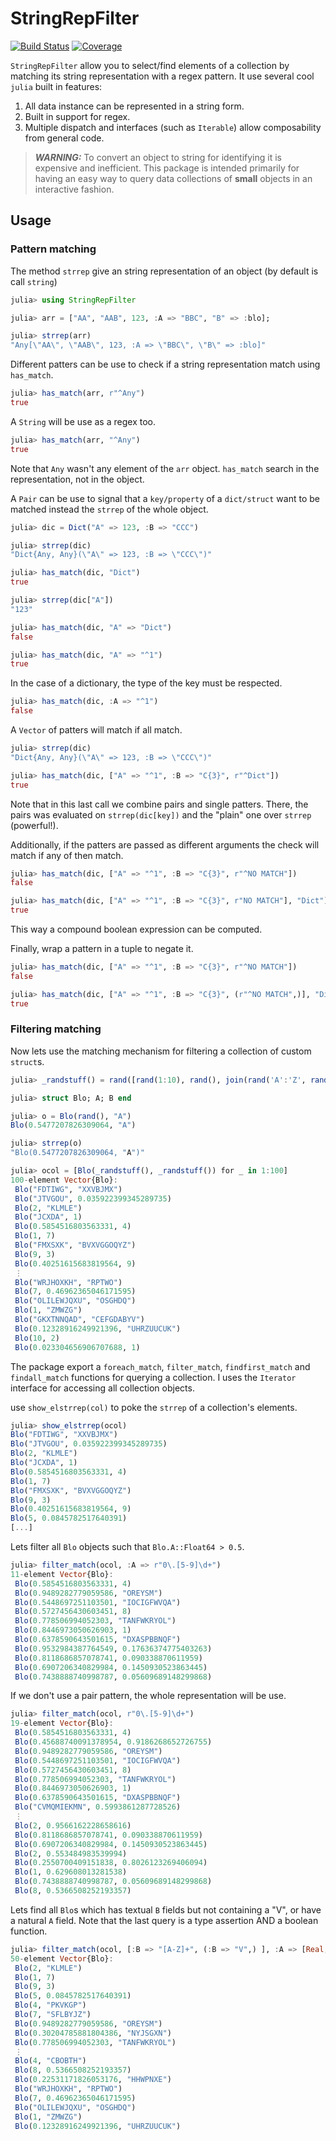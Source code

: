 # StringRepFilter

[![Build Status](https://github.com/josePereiro/StringRepFilter.jl/actions/workflows/CI.yml/badge.svg?branch=main)](https://github.com/josePereiro/StringRepFilter.jl/actions/workflows/CI.yml?query=branch%3Amain)
[![Coverage](https://codecov.io/gh/josePereiro/StringRepFilter.jl/branch/main/graph/badge.svg)](https://codecov.io/gh/josePereiro/StringRepFilter.jl)

`StringRepFilter` allow you to select/find elements of a collection by matching its string representation with a regex pattern.
It use several cool `julia` built in features:

1. All data instance can be represented in a string form.
2. Built in support for regex.
3. Multiple dispatch and interfaces (such as `Iterable`) allow composability from general code.

> **_WARNING:_** To convert an object to string for identifying it is expensive and inefficient. This package is intended primarily for having an easy way to query data collections of __small__ objects in an interactive fashion.

## Usage

### Pattern matching

The method `strrep` give an string representation of an object (by default is call `string`)

```julia
julia> using StringRepFilter

julia> arr = ["AA", "AAB", 123, :A => "BBC", "B" => :blo];

julia> strrep(arr)
"Any[\"AA\", \"AAB\", 123, :A => \"BBC\", \"B\" => :blo]"
```

Different patters can be use to check if a string representation match using `has_match`.

```julia
julia> has_match(arr, r"^Any")
true
```

A `String` will be use as a regex too.

```julia
julia> has_match(arr, "^Any")
true
```

Note that `Any` wasn't any element of the `arr` object.
`has_match` search in the representation, not in the object.

A `Pair` can be use to signal that a `key/property` of a `dict/struct` want to be matched instead the `strrep` of the whole object.

```julia
julia> dic = Dict("A" => 123, :B => "CCC")

julia> strrep(dic)
"Dict{Any, Any}(\"A\" => 123, :B => \"CCC\")"

julia> has_match(dic, "Dict")
true

julia> strrep(dic["A"])
"123"

julia> has_match(dic, "A" => "Dict")
false

julia> has_match(dic, "A" => "^1")
true

```

In the case of a dictionary, the type of the key must be respected.

```julia
julia> has_match(dic, :A => "^1")
false
```

A `Vector` of patters will match if all match.

```julia
julia> strrep(dic)
"Dict{Any, Any}(\"A\" => 123, :B => \"CCC\")"

julia> has_match(dic, ["A" => "^1", :B => "C{3}", r"^Dict"])
true
```

Note that in this last call we combine pairs and single patters. There, the pairs was evaluated on `strrep(dic[key])` and the "plain" one over `strrep` (powerful!).

Additionally, if the patters are passed as different arguments the check will match if any of then match.

```julia
julia> has_match(dic, ["A" => "^1", :B => "C{3}", r"^NO MATCH"])
false

julia> has_match(dic, ["A" => "^1", :B => "C{3}", r"NO MATCH"], "Dict")
true
```

This way a compound boolean expression can be computed.

Finally, wrap a pattern in a tuple to negate it.

```julia
julia> has_match(dic, ["A" => "^1", :B => "C{3}", r"^NO MATCH"])
false

julia> has_match(dic, ["A" => "^1", :B => "C{3}", (r"^NO MATCH",)], "Dict")
true
```

### Filtering matching

Now lets use the matching mechanism for filtering a collection of custom `struct`s.

```julia
julia> _randstuff() = rand([rand(1:10), rand(), join(rand('A':'Z', rand(5:10)))])

julia> struct Blo; A; B end

julia> o = Blo(rand(), "A")
Blo(0.5477207826309064, "A")

julia> strrep(o)
"Blo(0.5477207826309064, "A")"

julia> ocol = [Blo(_randstuff(), _randstuff()) for _ in 1:100]
100-element Vector{Blo}:
 Blo("FDTIWG", "XXVBJMX")
 Blo("JTVGOU", 0.035922399345289735)
 Blo(2, "KLMLE")
 Blo("JCXDA", 1)
 Blo(0.5854516803563331, 4)
 Blo(1, 7)
 Blo("FMXSXK", "BVXVGGOQYZ")
 Blo(9, 3)
 Blo(0.40251615683819564, 9)
 ⋮
 Blo("WRJHOXKH", "RPTWO")
 Blo(7, 0.46962365046171595)
 Blo("OLILEWJQXU", "OSGHDQ")
 Blo(1, "ZMWZG")
 Blo("GKXTNNQAD", "CEFGDABYV")
 Blo(0.12328916249921396, "UHRZUUCUK")
 Blo(10, 2)
 Blo(0.023304656906707688, 1)
```

The package export a `foreach_match`, `filter_match`, `findfirst_match` and `findall_match` functions for querying a collection.
I uses the `Iterator` interface for accessing all collection objects.

use `show_elstrrep(col)` to poke the `strrep` of a collection's elements.

```julia
julia> show_elstrrep(ocol)
Blo("FDTIWG", "XXVBJMX")
Blo("JTVGOU", 0.035922399345289735)
Blo(2, "KLMLE")
Blo("JCXDA", 1)
Blo(0.5854516803563331, 4)
Blo(1, 7)
Blo("FMXSXK", "BVXVGGOQYZ")
Blo(9, 3)
Blo(0.40251615683819564, 9)
Blo(5, 0.0845782517640391)
[...]
```

Lets filter all `Blo` objects such that `Blo.A::Float64 > 0.5`.

```julia
julia> filter_match(ocol, :A => r"0\.[5-9]\d+")
11-element Vector{Blo}:
 Blo(0.5854516803563331, 4)
 Blo(0.9489282779059586, "OREYSM")
 Blo(0.5448697251103501, "IOCIGFWVQA")
 Blo(0.5727456430603451, 8)
 Blo(0.778506994052303, "TANFWKRYOL")
 Blo(0.8446973050626903, 1)
 Blo(0.6378590643501615, "DXASPBBNQF")
 Blo(0.9532984387764549, 0.17636374775403263)
 Blo(0.8118686857078741, 0.090338870611959)
 Blo(0.6907206340829984, 0.1450930523863445)
 Blo(0.7438888740998787, 0.05609689148299868)
```

If we don't use a pair pattern, the whole representation will be use.

```julia
julia> filter_match(ocol, r"0\.[5-9]\d+")
19-element Vector{Blo}:
 Blo(0.5854516803563331, 4)
 Blo(0.45688740091378954, 0.9186268652726755)
 Blo(0.9489282779059586, "OREYSM")
 Blo(0.5448697251103501, "IOCIGFWVQA")
 Blo(0.5727456430603451, 8)
 Blo(0.778506994052303, "TANFWKRYOL")
 Blo(0.8446973050626903, 1)
 Blo(0.6378590643501615, "DXASPBBNQF")
 Blo("CVMQMIEKMN", 0.5993861287728526)
 ⋮
 Blo(2, 0.9566162228658616)
 Blo(0.8118686857078741, 0.090338870611959)
 Blo(0.6907206340829984, 0.1450930523863445)
 Blo(2, 0.553484983539994)
 Blo(0.2550700409151838, 0.8026123269406094)
 Blo(1, 0.629608013281538)
 Blo(0.7438888740998787, 0.05609689148299868)
 Blo(8, 0.5366508252193357)
```

Lets find all `Blo`s which has textual `B` fields but not containing a "V", or have a natural `A` field.
Note that the last query is a type assertion AND a boolean function.

```julia
julia> filter_match(ocol, [:B => "[A-Z]+", (:B => "V",) ], :A => [Real, isinteger])
50-element Vector{Blo}:
 Blo(2, "KLMLE")
 Blo(1, 7)
 Blo(9, 3)
 Blo(5, 0.0845782517640391)
 Blo(4, "PKVKGP")
 Blo(7, "SFLBYJZ")
 Blo(0.9489282779059586, "OREYSM")
 Blo(0.30204785881804386, "NYJSGXN")
 Blo(0.778506994052303, "TANFWKRYOL")
 ⋮
 Blo(4, "CBOBTH")
 Blo(8, 0.5366508252193357)
 Blo(0.22531171826053176, "HHWPNXE")
 Blo("WRJHOXKH", "RPTWO")
 Blo(7, 0.46962365046171595)
 Blo("OLILEWJQXU", "OSGHDQ")
 Blo(1, "ZMWZG")
 Blo(0.12328916249921396, "UHRZUUCUK")
```
